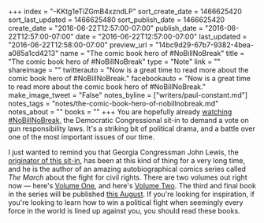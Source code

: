 +++
index = "-KKtg1eTiZGmB4xzndLP"
sort_create_date = 1466625420
sort_last_updated = 1466625480
sort_publish_date = 1466625420
create_date = "2016-06-22T12:57:00-07:00"
publish_date = "2016-06-22T12:57:00-07:00"
date = "2016-06-22T12:57:00-07:00"
last_updated = "2016-06-22T12:58:00-07:00"
preview_url = "14bc9d29-67b7-9382-4bea-a085a1cd4213"
name = "The comic book hero of #NoBillNoBreak"
title = "The comic book hero of #NoBillNoBreak"
type = "Note"
link = ""
shareimage = ""
twitterauto = "Now is a great time to read more about the comic book hero of #NoBillNoBreak."
facebookauto = "Now is a great time to read more about the comic book hero of #NoBillNoBreak."
make_image_tweet = "False"
notes_byline = ["writers/paul-constant.md"]
notes_tags = "notes/the-comic-book-hero-of-nobillnobreak.md"
notes_about = ""
books = ""
+++
You are hopefully already [watching #NoBillNoBreak](https://twitter.com/hashtag/NoBillNoBreak?src=tren&data_id=tweet%3A745704163443675136), the Democratic Congressional sit-in to demand a vote on gun responsibility laws. It's a striking bit of political drama, and a battle over one of the most important issues of our time. 

I just wanted to remind you that Georgia Congressman John Lewis, the [originator of this sit-in](http://www.cnn.com/2016/06/22/politics/john-lewis-sit-in-gun-violence/index.html), has been at this kind of thing for a very long time, and he is the author of an amazing autobiographical comics series called *The March* about the fight for civil rights. There are two volumes out right now — here's [Volume One](http://www.indiebound.org/book/9781603093002), and here's [Volume Two](http://www.indiebound.org/book/9781603094009). The third and final book in the series will be published [this August](http://www.comicsbeat.com/march-book-3-cover-and-pub-date-revealed/). If you're looking for inspiration, if you're looking to learn how to win a political fight when seemingly every force in the world is lined up against you, you should read these books.